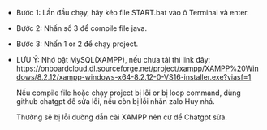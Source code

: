 - Bước 1:
  Lần đầu chạy, hãy kéo file START.bat vào ô Terminal và enter.
- Bước 2:
  Nhấn số 3 để compile file java.
- Bước 3:
  Nhấn 1 or 2 để chạy project.
- LƯU Ý:
  Nhớ bật MySQL(XAMPP), nếu chưa tải thì link đây: https://onboardcloud.dl.sourceforge.net/project/xampp/XAMPP%20Windows/8.2.12/xampp-windows-x64-8.2.12-0-VS16-installer.exe?viasf=1

  Nếu compile file hoặc chạy project bị lỗi or bị loop command, dùng github chatgpt để sửa lỗi, nếu còn bị lỗi nhắn zalo Huy nhá.

  Thường sẽ bị lỗi đường dẫn cài XAMPP nên cứ để Chatgpt sửa.
